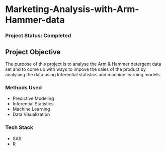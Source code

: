 # Marketing-Analysis-with-Arm-Hammer-data

### Project Status: Completed

## Project Objective
The purpose of this project is to analyse the Arm & Hammer detergent data set and to come up with ways to impove the sales of the product by analysing the data using Inferential statistics and machine learning models. 


### Methods Used
* Predictive Modeling
* Inferential Statistics
* Machine Learning
* Data Visualization

### Tech Stack
* SAS 
* R



